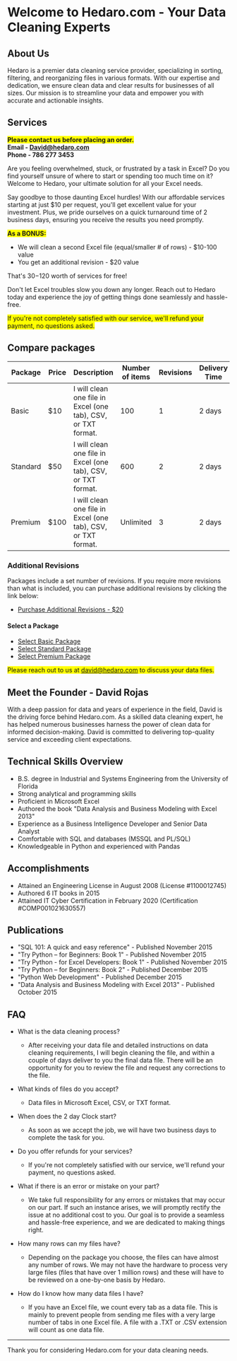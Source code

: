 # Welcome to Hedaro.com - Your Data Cleaning Experts

## About Us

Hedaro is a premier data cleaning service provider, specializing in sorting, filtering, and reorganizing files in various formats. With our expertise and dedication, we ensure clean data and clear results for businesses of all sizes. Our mission is to streamline your data and empower you with accurate and actionable insights.

## Services

<span style="background-color: yellow;"> **Please contact us before placing an order.** </span>  
**Email - David@hedaro.com**  
**Phone - 786 277 3453**  

Are you feeling overwhelmed, stuck, or frustrated by a task in Excel? Do you find yourself unsure of where to start or spending too much time on it? Welcome to Hedaro, your ultimate solution for all your Excel needs.

Say goodbye to those daunting Excel hurdles! With our affordable services starting at just $10 per request, you'll get excellent value for your investment. Plus, we pride ourselves on a quick turnaround time of 2 business days, ensuring you receive the results you need promptly.

<span style="background-color: yellow;"> **As a BONUS:** 
* We will clean a second Excel file (equal/smaller # of rows) - $10-100 value
* You get an additional revision - $20 value

That's $30-$120 worth of services for free! </span>

Don't let Excel troubles slow you down any longer. Reach out to Hedaro today and experience the joy of getting things done seamlessly and hassle-free.

<span style="background-color: yellow;"> If you're not completely satisfied with our service, we'll refund your payment, no questions asked. </span>

## Compare packages

| Package     | Price | Description                                                                      | Number of items | Revisions | Delivery Time | Total   |
|-------------|-------|----------------------------------------------------------------------------------|-----------------|-----------|---------------|---------|
| Basic       | $10   | I will clean one file in Excel (one tab), CSV, or TXT format.                    | 100             | 1         | 2 days        | $10     |
| Standard    | $50   | I will clean one file in Excel (one tab), CSV, or TXT format.                    | 600             | 2         | 2 days        | $50     |
| Premium     | $100  | I will clean one file in Excel (one tab), CSV, or TXT format.                    | Unlimited       | 3         | 2 days        | $100    |

### Additional Revisions
Packages include a set number of revisions. If you require more revisions than what is included, you can purchase additional revisions by clicking the link below:
- [Purchase Additional Revisions - $20](https://link.waveapps.com/nuur7m-qh2rhg)

#### Select a Package

- [Select Basic Package](https://link.waveapps.com/m694yv-f5kxxt)
- [Select Standard Package](https://link.waveapps.com/25tz9t-x448ka)
- [Select Premium Package](https://link.waveapps.com/26a8kt-s2e26f)

<span style="background-color: yellow;"> Please reach out to us at david@hedaro.com to discuss your data files. </span>

## Meet the Founder - David Rojas

With a deep passion for data and years of experience in the field, David is the driving force behind Hedaro.com. As a skilled data cleaning expert, he has helped numerous businesses harness the power of clean data for informed decision-making. David is committed to delivering top-quality service and exceeding client expectations.

## Technical Skills Overview
- B.S. degree in Industrial and Systems Engineering from the University of Florida
- Strong analytical and programming skills
- Proficient in Microsoft Excel
- Authored the book "Data Analysis and Business Modeling with Excel 2013"
- Experience as a Business Intelligence Developer and Senior Data Analyst
- Comfortable with SQL and databases (MSSQL and PL/SQL)
- Knowledgeable in Python and experienced with Pandas

## Accomplishments
- Attained an Engineering License in August 2008 (License #1100012745)
- Authored 6 IT books in 2015
- Attained IT Cyber Certification in February 2020 (Certification #COMP001021630557)

## Publications
- "SQL 101: A quick and easy reference" - Published November 2015
- "Try Python – for Beginners: Book 1" - Published November 2015
- "Try Python - for Excel Developers: Book 1" - Published November 2015
- "Try Python – for Beginners: Book 2" - Published December 2015
- "Python Web Development" - Published December 2015
- "Data Analysis and Business Modeling with Excel 2013" - Published October 2015

## FAQ  
- What is the data cleaning process?
	- After receiving your data file and detailed instructions on data cleaning requirements, I will begin cleaning the file, and within a couple of days deliver to you the final data file. There will be an opportunity for you to review the file and request any corrections to the file.

- What kinds of files do you accept?
	- Data files in Microsoft Excel, CSV, or TXT format.

- When does the 2 day Clock start?
	- As soon as we accept the job, we will have two business days to complete the task for you.

- Do you offer refunds for your services?
	- If you're not completely satisfied with our service, we'll refund your payment, no questions asked.

- What if there is an error or mistake on your part?
	- We take full responsibility for any errors or mistakes that may occur on our part. If such an instance arises, we will promptly rectify the issue at no additional cost to you. Our goal is to provide a seamless and hassle-free experience, and we are dedicated to making things right.

- How many rows can my files have?
	- Depending on the package you choose, the files can have almost any number of rows. We may not have the hardware to process very large files (files that have over 1 million rows) and these will have to be reviewed on a one-by-one basis by Hedaro.

- How do I know how many data files I have?
	- If you have an Excel file, we count every tab as a data file. This is mainly to prevent people from sending me files with a very large number of tabs in one Excel file. A file with a .TXT or .CSV extension will count as one data file.

---
Thank you for considering Hedaro.com for your data cleaning needs.
